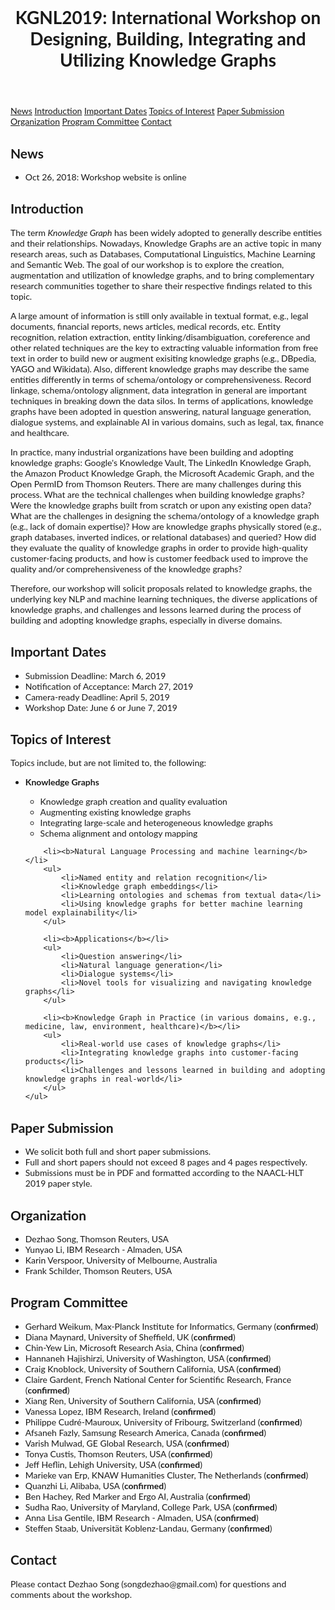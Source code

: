 <html>
<head>
<meta name="viewport" content="width=device-width, initial-scale=1">
<style>
body {
    font-family: "Lato", sans-serif;
}

.sidenav {
    width: 200px;
    position: fixed;
    z-index: 1;
    top: 160px;
    left: 10px;
    background: #fff;
    overflow-x: hidden;
    padding: 8px 0;
}

.sidenav a {
    padding: 6px 8px 6px 16px;
    text-decoration: none;
    font-size: 20px;
    color: #029;
    display: block;
}

.sidenav a:hover {
    color: #064579;
}

.main {
    margin-left: 200px; /* Same width as the sidebar + left position in px */
    top: 100px;
}

@media screen and (max-height: 450px) {
    .sidenav {padding-top: 15px;}
    .sidenav a {font-size: 18px;}
}
</style>
</head>
<body>

<header class="main">
    <h1>KGNL2019: International Workshop on Designing, Building, Integrating and Utilizing Knowledge Graphs</h1>
</header>

<div class="sidenav">
  <a href="#news">News</a>
  <a href="#introduction">Introduction</a>
  <a href="#important_dates">Important Dates</a>
  <a href="#topics_of_interest">Topics of Interest</a>
  <a href="#paper_submission">Paper Submission</a>
  <a href="#organization">Organization</a>
  <a href="#program_committee">Program Committee</a>
  <a href="#contact">Contact</a>
</div>

<div class="main" id="news">
    <h2>News</h2>
    <ul>
        <li>Oct 26, 2018: Workshop website is online</li>
    </ul>
</div>

<div class="main" id="introduction">
    <h2>Introduction</h2>
    <p>
        The term <i>Knowledge Graph</i> has been widely adopted to generally describe entities and their relationships. Nowadays, Knowledge Graphs are an active topic in many research areas, such as Databases, Computational Linguistics, Machine Learning and Semantic Web. The goal of our workshop is to explore the creation, augmentation and utilization of knowledge graphs, and to bring complementary research communities together to share their respective findings related to this topic.  
    </p>
    <p>
        A large amount of information is still only available in textual format, e.g., legal documents, financial reports, news articles, medical records, etc. Entity recognition, relation extraction, entity linking/disambiguation, coreference and other related techniques are the key to extracting valuable information from free text in order to build new or augment exisiting knowledge graphs (e.g., DBpedia, YAGO and Wikidata). Also, different knowledge graphs may describe the same entities differently in terms of schema/ontology or comprehensiveness. Record linkage, schema/ontology alignment, data integration in general are important techniques in breaking down the data silos. In terms of applications, knowledge graphs have been adopted in question answering, natural language generation, dialogue systems, and explainable AI in various domains, such as legal, tax, finance and healthcare.
    </p>
    <p>
        In practice, many industrial organizations have been building and adopting knowledge graphs: Google's Knowledge Vault, The LinkedIn Knowledge Graph, the Amazon Product Knowledge Graph, the Microsoft Academic Graph, and the Open PermID from Thomson Reuters. There are many challenges during this process. What are the technical challenges when building knowledge graphs? Were the knowledge graphs built from scratch or upon any existing open data? What are the challenges in designing the schema/ontology of a knowledge graph (e.g., lack of domain expertise)? How are knowledge graphs physically stored (e.g., graph databases, inverted indices, or relational databases) and queried? How did they evaluate the quality of knowledge graphs in order to provide high-quality customer-facing products, and how is customer feedback used to improve the quality and/or comprehensiveness of the knowledge graphs?
    </p>
    <p>
        Therefore, our workshop will solicit proposals related to knowledge graphs, the underlying key NLP and machine learning techniques, the diverse applications of knowledge graphs, and challenges and lessons learned during the process of building and adopting knowledge graphs, especially in diverse domains.
    </p>
</div>

<div class="main" id="important_dates">
    <h2>Important Dates</h2>
    <ul>
        <li>Submission Deadline: March 6, 2019</li>
        <li>Notification of Acceptance: March 27, 2019</li>
        <li>Camera-ready Deadline: April 5, 2019</li>
        <li>Workshop Date: June 6 or June 7, 2019</li>
    </ul>
</div>

<div class="main" id="topics_of_interest">
    <h2>Topics of Interest</h2>
    Topics include, but are not limited to, the following:
    <ul>
        <li><b>Knowledge Graphs</b></li>
        <ul>
            <li>Knowledge graph creation and quality evaluation</li>
            <li>Augmenting existing knowledge graphs</li>
            <li>Integrating large-scale and heterogeneous knowledge graphs</li>
            <li>Schema alignment and ontology mapping</li>
        </ul>

        <li><b>Natural Language Processing and machine learning</b></li>
        <ul>
            <li>Named entity and relation recognition</li>
            <li>Knowledge graph embeddings</li>
            <li>Learning ontologies and schemas from textual data</li>
            <li>Using knowledge graphs for better machine learning model explainability</li>
        </ul>
        
        <li><b>Applications</b></li>
        <ul>
            <li>Question answering</li>
            <li>Natural language generation</li>
            <li>Dialogue systems</li>
            <li>Novel tools for visualizing and navigating knowledge graphs</li>
        </ul>
        
        <li><b>Knowledge Graph in Practice (in various domains, e.g., medicine, law, environment, healthcare)</b></li>
        <ul>
            <li>Real-world use cases of knowledge graphs</li>
            <li>Integrating knowledge graphs into customer-facing products</li>
            <li>Challenges and lessons learned in building and adopting knowledge graphs in real-world</li>
        </ul>
    </ul>
</div>

<div class="main" id="paper_submission">
    <h2>Paper Submission</h2>
    <ul>
        <li>We solicit both full and short paper submissions.</li>
        <li>Full and short papers should not exceed 8 pages and 4 pages respectively.</li>
        <li>Submissions must be in PDF and formatted according to the NAACL-HLT 2019 paper style.</li>
    </ul>
</div>

<div class="main" id="organization">
    <h2>Organization</h2>
    <ul>
        <li>Dezhao Song, Thomson Reuters, USA</li>
        <li>Yunyao Li, IBM Research - Almaden, USA</li>
        <li>Karin Verspoor, University of Melbourne, Australia</li>
        <li>Frank Schilder, Thomson Reuters, USA</li>
    </ul>
</div>

<div class="main" id="program_committee">
    <h2>Program Committee</h2>
    <ul>
        <li>Gerhard Weikum, Max-Planck Institute for Informatics, Germany (<b>confirmed</b>)</li>
        <li>Diana Maynard, University of Sheffield, UK (<b>confirmed</b>)</li>
        <li>Chin-Yew Lin, Microsoft Research Asia, China (<b>confirmed</b>)</li>
        <li>Hannaneh Hajishirzi, University of Washington, USA (<b>confirmed</b>)</li>
        <li>Craig Knoblock, University of Southern California, USA (<b>confirmed</b>)</li>
        <li>Claire Gardent, French National Center for Scientific Research, France (<b>confirmed</b>)</li>
        <li>Xiang Ren, University of Southern California, USA (<b>confirmed</b>)</li>
        <li>Vanessa Lopez, IBM Research, Ireland (<b>confirmed</b>)</li>
        <li>Philippe Cudré-Mauroux, University of Fribourg, Switzerland (<b>confirmed</b>)</li>
        <li>Afsaneh Fazly, Samsung Research America, Canada (<b>confirmed</b>)</li>
        <li>Varish Mulwad, GE Global Research, USA (<b>confirmed</b>)</li>
        <li>Tonya Custis, Thomson Reuters, USA (<b>confirmed</b>)</li>
        <li>Jeff Heflin, Lehigh University, USA (<b>confirmed</b>)</li>
        <li>Marieke van Erp, KNAW Humanities Cluster, The Netherlands (<b>confirmed</b>)</li>
        <li>Quanzhi Li, Alibaba, USA (<b>confirmed</b>)</li>
        <li>Ben Hachey, Red Marker and Ergo AI, Australia (<b>confirmed</b>)</li>
        <li>Sudha Rao, University of Maryland, College Park, USA (<b>confirmed</b>)</li>
        <li>Anna Lisa Gentile, IBM Research - Almaden, USA (<b>confirmed</b>)</li>
        <li>Steffen Staab, Universität Koblenz-Landau, Germany (<b>confirmed</b>)</li>
    </ul>
</div>

<div class="main" id="contact">
    <h2>Contact</h2>
    Please contact Dezhao Song (songdezhao@gmail.com) for questions and comments about the workshop.
</div>

</body>
</html> 
